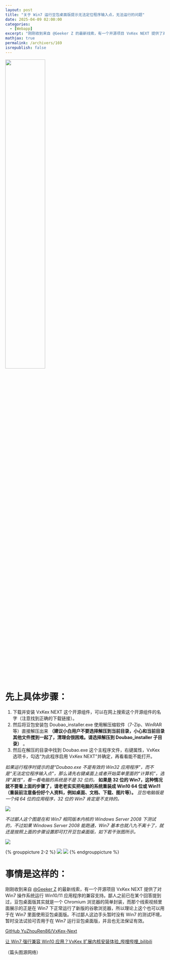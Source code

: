 ```yaml
---
layout: post
title: "关于 Win7 运行豆包桌面版提示无法定位程序输入点，无法运行的问题"
date: 2025-04-09 02:00:00
categories: 
  - [Webapp]
excerpt: "刚刚收到来自 @Geeker Z 的最新线索，有一个开源项目 VxKex NEXT 提供了对 Win7 操作系统运行 Win10/11 应用程序的兼容支持。鄙人之前已在某个回答提到过，豆包桌面版其实就是一个 Chromium 浏览器的简单封装，而那个线索视频里面展示的正是在 Win7 下正常运行了新版的谷歌浏览器，所以理论上这个也可以用于在 Win7 里面使用豆包桌面版。不过鄙人这边手头暂时没有 Win7 的测试环境，暂时没法试验可否用于在 Win7 运行豆包桌面版，并且也无法保证有效。"
mathjax: true
permalink: /archivers/169
isrepublish: false
---
```


<!-- ![](https://images.weserv.nl?url=https://www.callmysoft.com/ueditor/php/upload/image/20250108/1736340480423184.png) -->
<img src="https://images.weserv.nl?url=https://www.callmysoft.com/ueditor/php/upload/image/20250108/1736340480423184.png" width="50%"></img>

# 先上具体步骤：

1. 下载并安装 VxKex NEXT 这个开源组件，可以在网上搜索这个开源组件的名字（注意找到正确的下载链接）。
2. 然后将豆包安装包 Doubao_installer.exe 使用解压缩软件（7-Zip、WinRAR 等）直接解压出来 **（建议小白用户不要选择解压到当前目录，小心和当前目录其他文件搅到一起了，清理会很困难。请选择解压到 Doubao_installer 子目录）** 。
3. 然后在解压的目录中找到 Doubao.exe 这个主程序文件，右键属性，VxKex 选项卡，勾选“为此程序启用 VxKex NEXT”并确定，再看看能不能打开。

*如果运行程序时提示的是“Doubao.exe 不是有效的 Win32 应用程序”，而不是“无法定位程序输入点”，那么请先右键桌面上或者开始菜单里面的“计算机”，选择“属性”，看一看电脑的系统是不是 32 位的。* **如果是 32 位的 Win7，这种情况就不要看上面的步骤了，请老老实实把电脑的系统重装成 Win10 64 位或 Win11（重装前注意备份好个人资料，例如桌面、文档、下载、图片等）。** *豆包电脑版是一个纯 64 位的应用程序，32 位的 Win7 肯定是不支持的。*

![](https://images.weserv.nl?url=https://pic4.zhimg.com/v2-86ee662b5304cb6e491f4b4a665ccd23_r.jpg)

*不过鄙人这个图是在和 Win7 相同版本内核的 Windows Server 2008 下测试的，不过如果 Windows Server 2008 能跑通，Win7 基本也就八九不离十了，就还是按照上面的步骤设置即可打开豆包桌面版，如下若干张图所示。*

![](https://images.weserv.nl?url=https://picx.zhimg.com/v2-4ea31bba2bc3eef8f7b72c2b1c6fe08d_r.png)

{% grouppicture 2-2 %}
![](https://images.weserv.nl?url=https://pic3.zhimg.com/v2-a986a3e626c8c2e0774f8bc3e54c5c96_r.png)
![](https://images.weserv.nl?url=https://pic1.zhimg.com/v2-59ed271749f9c3d77aff048c62ba633e_r.png)
{% endgrouppicture %}

# 事情是这样的：

刚刚收到来自 [@Geeker Z](https://space.bilibili.com/85914396) 的最新线索，有一个开源项目 VxKex NEXT 提供了对 Win7 操作系统运行 Win10/11 应用程序的兼容支持。鄙人之前已在某个回答提到过，豆包桌面版其实就是一个 Chromium 浏览器的简单封装，而那个线索视频里面展示的正是在 Win7 下正常运行了新版的谷歌浏览器，所以理论上这个也可以用于在 Win7 里面使用豆包桌面版。不过鄙人这边手头暂时没有 Win7 的测试环境，暂时没法试验可否用于在 Win7 运行豆包桌面版，并且也无法保证有效。

[GitHub YuZhouRen86/VxKex-Next](https://github.com/YuZhouRen86/VxKex-Next/releases/latest)

[让 Win7 强行兼容 Win10 应用？VxKex 扩展内核安装体验_哔哩哔哩_bilibili](https://www.bilibili.com/video/BV1SedHYsE6b/)

（篇头图源网络）